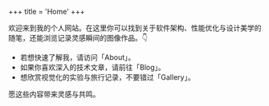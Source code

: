 +++
title = 'Home'
+++

欢迎来到我的个人网站。在这里你可以找到关于软件架构、性能优化与设计美学的随笔，还能浏览记录灵感瞬间的图像作品。👇

- 若想快速了解我，请访问「About」。
- 如果你喜欢深入的技术文章，请前往「Blog」。
- 想欣赏视觉化的实验与旅行记录，不要错过「Gallery」。

愿这些内容带来灵感与共鸣。
